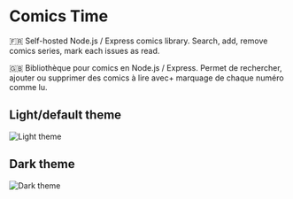 # Comics Time

🇫🇷 Self-hosted Node.js / Express comics library. Search, add, remove comics series, mark each issues as read.

🇬🇧 Bibliothèque pour comics en Node.js / Express. Permet de rechercher, ajouter ou supprimer des comics à lire avec+ marquage de chaque numéro comme lu.

## Light/default theme

![Light theme](https://i.imgur.com/BNjUwyW.jpg)

## Dark theme

![Dark theme](https://i.imgur.com/dG8GmoA.jpg)

